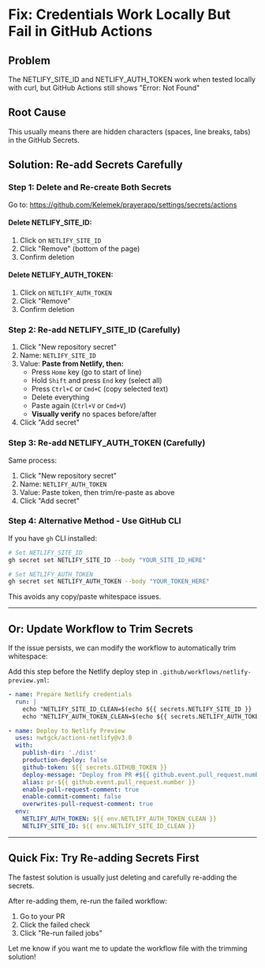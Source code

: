 # Fix: Credentials Work Locally But Fail in GitHub Actions

## Problem
The NETLIFY_SITE_ID and NETLIFY_AUTH_TOKEN work when tested locally with curl, but GitHub Actions still shows "Error: Not Found"

## Root Cause
This usually means there are hidden characters (spaces, line breaks, tabs) in the GitHub Secrets.

## Solution: Re-add Secrets Carefully

### Step 1: Delete and Re-create Both Secrets

Go to: https://github.com/Kelemek/prayerapp/settings/secrets/actions

#### Delete NETLIFY_SITE_ID:
1. Click on `NETLIFY_SITE_ID`
2. Click "Remove" (bottom of the page)
3. Confirm deletion

#### Delete NETLIFY_AUTH_TOKEN:
1. Click on `NETLIFY_AUTH_TOKEN`
2. Click "Remove"
3. Confirm deletion

### Step 2: Re-add NETLIFY_SITE_ID (Carefully)

1. Click "New repository secret"
2. Name: `NETLIFY_SITE_ID`
3. Value: **Paste from Netlify, then:**
   - Press `Home` key (go to start of line)
   - Hold `Shift` and press `End` key (select all)
   - Press `Ctrl+C` or `Cmd+C` (copy selected text)
   - Delete everything
   - Paste again (`Ctrl+V` or `Cmd+V`)
   - **Visually verify** no spaces before/after
4. Click "Add secret"

### Step 3: Re-add NETLIFY_AUTH_TOKEN (Carefully)

Same process:
1. Click "New repository secret"
2. Name: `NETLIFY_AUTH_TOKEN`
3. Value: Paste token, then trim/re-paste as above
4. Click "Add secret"

### Step 4: Alternative Method - Use GitHub CLI

If you have `gh` CLI installed:

```bash
# Set NETLIFY_SITE_ID
gh secret set NETLIFY_SITE_ID --body "YOUR_SITE_ID_HERE"

# Set NETLIFY_AUTH_TOKEN
gh secret set NETLIFY_AUTH_TOKEN --body "YOUR_TOKEN_HERE"
```

This avoids any copy/paste whitespace issues.

---

## Or: Update Workflow to Trim Secrets

If the issue persists, we can modify the workflow to automatically trim whitespace:

Add this step before the Netlify deploy step in `.github/workflows/netlify-preview.yml`:

```yaml
- name: Prepare Netlify credentials
  run: |
    echo "NETLIFY_SITE_ID_CLEAN=$(echo ${{ secrets.NETLIFY_SITE_ID }} | tr -d '[:space:]')" >> $GITHUB_ENV
    echo "NETLIFY_AUTH_TOKEN_CLEAN=$(echo ${{ secrets.NETLIFY_AUTH_TOKEN }} | tr -d '[:space:]')" >> $GITHUB_ENV

- name: Deploy to Netlify Preview
  uses: nwtgck/actions-netlify@v3.0
  with:
    publish-dir: './dist'
    production-deploy: false
    github-token: ${{ secrets.GITHUB_TOKEN }}
    deploy-message: "Deploy from PR #${{ github.event.pull_request.number }}"
    alias: pr-${{ github.event.pull_request.number }}
    enable-pull-request-comment: true
    enable-commit-comment: false
    overwrites-pull-request-comment: true
  env:
    NETLIFY_AUTH_TOKEN: ${{ env.NETLIFY_AUTH_TOKEN_CLEAN }}
    NETLIFY_SITE_ID: ${{ env.NETLIFY_SITE_ID_CLEAN }}
```

---

## Quick Fix: Try Re-adding Secrets First

The fastest solution is usually just deleting and carefully re-adding the secrets.

After re-adding them, re-run the failed workflow:
1. Go to your PR
2. Click the failed check
3. Click "Re-run failed jobs"

Let me know if you want me to update the workflow file with the trimming solution!
